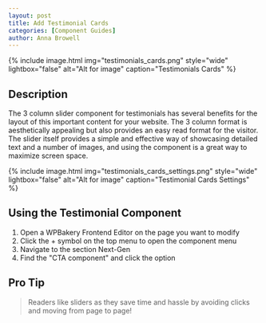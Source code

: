 ```yaml
---
layout: post
title: Add Testimonial Cards
categories: [Component Guides]
author: Anna Browell
---
```

{% include image.html img="testimonials_cards.png" style="wide" lightbox="false" alt="Alt for image" caption="Testimonials Cards" %}


## Description

The 3 column slider component for testimonials has several benefits for the layout of this important content for your website. The 3 column format is aesthetically appealing but also provides an easy read format for the visitor. The slider itself provides a simple and effective way of showcasing detailed text and a number of images, and using the component is a great way to maximize screen space.

{% include image.html img="testimonials_cards_settings.png" style="wide" lightbox="false" alt="Alt for image" caption="Testimonial Cards Settings" %}


## Using the Testimonial Component


1. Open a WPBakery Frontend Editor on the page you want to modify
2. Click the + symbol on the top menu to open the component menu
3. Navigate to the section Next-Gen
4. Find the "CTA component" and click the option


## Pro Tip
> Readers like sliders as they save time and hassle by avoiding clicks and moving from page to page!
